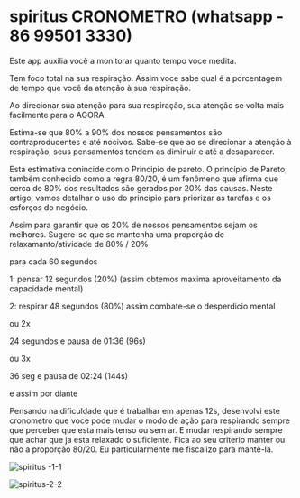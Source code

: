 # spiritus CRONOMETRO (whatsapp - 86 99501 3330)






Este app auxilia você a monitorar quanto tempo voce medita.

Tem foco total na sua respiração. Assim voce sabe qual é a porcentagem de tempo que você da atenção à sua respiração.

Ao direcionar sua atenção para sua respiração, sua atenção se volta mais facilmente para o AGORA.

Estima-se que 80% a 90% dos nossos pensamentos são contraproducentes e até nocivos. Sabe-se que ao se direcionar a atenção à respiração, seus pensamentos tendem as diminuir e até a desaparecer.

Esta estimativa conincide com o Principio de pareto. O princípio de Pareto, também conhecido como a regra 80/20, é um fenômeno que afirma que cerca de 80% dos resultados são gerados por 20% das causas. Neste artigo, vamos detalhar o uso do princípio para priorizar as tarefas e os esforços do negócio.

Assim para garantir que os 20% de nossos pensamentos sejam os melhores. Sugere-se que  se mantenha uma proporção de relaxamanto/atividade de 80% / 20%


para cada 60 segundos

1: pensar 12 segundos (20%) 
(assim obtemos maxima aproveitamento da capacidade mental)

2: respirar 48 segundos (80%) 
assim combate-se o desperdicio mental

ou 2x

24 segundos e pausa de 01:36 (96s)

ou 3x

36 seg e pausa de 02:24 (144s)

e assim por diante

Pensando na dificuldade que é trabalhar em apenas 12s, desenvolvi este cronometro que voce pode mudar o modo de ação para respirando sempre que perceber que esta mais tenso ou sem ar. E mudar respirando sempre que achar que ja esta relaxado o suficiente. Fica ao seu criterio manter ou não a proporção 80/20. Eu particularmente me fiscalizo para mantê-la.

![spiritus -1-1](https://user-images.githubusercontent.com/2114039/189968631-5187c623-451a-4cc6-ae5a-e844deb48551.jpg)



![spiritus-2-2](https://user-images.githubusercontent.com/2114039/189967640-27aff0a5-428f-4fde-8576-1121f71ebc8c.jpg)





